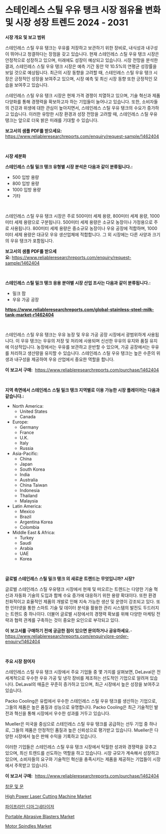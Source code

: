 <p><h1>스테인레스 스틸 우유 탱크 시장 점유율 변화 및 시장 성장 트렌드 2024 - 2031</h1></p><p><strong>시장 개요 및 보고 범위</strong></p>
<p><p>스테인레스 스틸 우유 탱크는 우유를 저장하고 보관하기 위한 장비로, 내식성과 내구성이 뛰어나고 청결하다는 장점을 갖고 있습니다. 현재 스테인레스 스틸 우유 탱크 시장은 안정적으로 성장하고 있으며, 미래에도 성장이 예상되고 있습니다. 시장 전망을 분석한 결과, 스테인레스 스틸 우유 탱크 시장은 예측 기간 동안 약 10.5%의 연평균 성장률을 보일 것으로 예상됩니다. 최근의 시장 동향을 고려할 때, 스테인레스 스틸 우유 탱크 시장은 긍정적인 성장을 보여주고 있으며, 시장 예측 및 최신 시장 동향 또한 긍정적인 모습을 보여주고 있습니다. </p><p>스테인레스 스틸 우유 탱크 시장은 현재 가격 경쟁이 치열하고 있으며, 기술 혁신과 제품 다양화를 통해 경쟁력을 확보하고자 하는 기업들이 늘어나고 있습니다. 또한, 소비자들의 건강과 위생에 대한 관심이 높아지면서, 스테인레스 스틸 우유 탱크의 수요가 증가하고 있습니다. 이러한 유망한 시장 환경과 성장 전망을 고려할 때, 스테인레스 스틸 우유 탱크는 앞으로 더욱 밝은 미래를 기대할 수 있습니다.</p></p>
<p><strong>보고서의 샘플 PDF를 받으세요:</strong> <a href="https://www.reliableresearchreports.com/enquiry/request-sample/1462404">https://www.reliableresearchreports.com/enquiry/request-sample/1462404</a></p>
<p>&nbsp;</p>
<p><strong>시장 세분화</strong></p>
<p><strong>스테인레스 스틸 밀크 탱크 유형별 시장 분석은 다음과 같이 분류됩니다.:</strong></p>
<p><ul><li>500 입방 용량</li><li>800 입방 용량</li><li>1000 입방 용량</li><li>기타</li></ul></p>
<p>&nbsp;</p>
<p><p>스테인레스 스틸 우유 탱크 시장은 주로 500미터 세제 용량, 800미터 세제 용량, 1000미터 세제 용량으로 구분됩니다. 500미터 세제 용량은 소규모 농장이나 가정용으로 주로 사용됩니다. 800미터 세제 용량은 중소규모 농장이나 우유 공장에 적합하며, 1000미터 세제 용량은 대규모 우유 생산업체에 적합합니다. 그 외 시장에는 다른 사양과 크기의 우유 탱크가 포함됩니다.</p></p>
<p><strong>보고서의 샘플 PDF를 받으세요:</strong>&nbsp;<a href="https://www.reliableresearchreports.com/enquiry/request-sample/1462404">https://www.reliableresearchreports.com/enquiry/request-sample/1462404</a></p>
<p>&nbsp;</p>
<p><strong> 스테인레스 스틸 밀크 탱크 응용 분야별 시장 산업 조사는 다음과 같이 분류됩니다.:</strong></p>
<p><ul><li>밀크 팜</li><li>우유 가공 공장</li></ul></p>
<p><strong><a href="https://www.reliableresearchreports.com/global-stainless-steel-milk-tank-market-r1462404">https://www.reliableresearchreports.com/global-stainless-steel-milk-tank-market-r1462404</a></strong></p>
<p>&nbsp;</p>
<p><p>스테인레스 스틸 우유 탱크는 우유 농장 및 우유 가공 공장 시장에서 광범위하게 사용됩니다. 이 우유 탱크는 우유의 저장 및 처리에 사용되며 신선한 우유의 유지와 품질 유지에 이상적입니다. 농장에서는 우유를 보관하고 운반할 수 있으며, 가공 공장에서는 우유를 처리하고 생산량을 유지할 수 있습니다. 스테인레스 스틸 우유 탱크는 높은 수준의 위생과 내구성을 제공하여 우유 산업에서 중요한 역할을 합니다.</p></p>
<p><strong>이 보고서 구매:</strong>&nbsp; <a href="https://www.reliableresearchreports.com/purchase/1462404">https://www.reliableresearchreports.com/purchase/1462404</a></p>
<p>&nbsp;</p>
<p><strong>지역 측면에서 스테인레스 스틸 밀크 탱크 지역별로 이용 가능한 시장 플레이어는 다음과 같습니다.:</strong></p>
<p><ul>
    <li>
        North America:
        <ul>
            <li>United States</li>
            <li>Canada</li>
        </ul>
    </li>
    <li>
        Europe:
        <ul>
            <li>Germany</li>
            <li>France</li>
            <li>U.K.</li>
            <li>Italy</li>
            <li>Russia</li>
        </ul>
    </li>
    <li>
        Asia-Pacific:
        <ul>
            <li>China</li>
            <li>Japan</li>
            <li>South Korea</li>
            <li>India</li>
            <li>Australia</li>
            <li>China Taiwan</li>
            <li>Indonesia</li>
            <li>Thailand</li>
            <li>Malaysia</li>
        </ul>
    </li>
    <li>
        Latin America:
        <ul>
            <li>Mexico</li>
            <li>Brazil</li>
            <li>Argentina Korea</li>
            <li>Colombia</li>
        </ul>
    </li>
    <li>
        Middle East & Africa:
        <ul>
            <li>Turkey</li>
            <li>Saudi</li>
            <li>Arabia</li>
            <li>UAE</li>
            <li>Korea</li>
        </ul>
    </li>
    </ul></p>
<p>&nbsp;</p>
<p><strong>글로벌 스테인레스 스틸 밀크 탱크 의 새로운 트렌드는 무엇입니까? 시장?</strong></p>
<p><p>글로벌 스테인레스 스틸 우유탱크 시장에서 현재 및 떠오르는 트렌드는 다양한 기술 혁신과 자동화 기술의 도입과 함께 수요 증가에 대응하기 위한 용량 확대이다. 또한 환경 친화적이고 효율적인 제품의 개발로 인해 지속 가능한 생산 및 운영이 강조되고 있다. 또한 인터넷을 통한 스마트 기술 및 데이터 분석을 활용한 관리 시스템의 발전도 두드러지는 트렌드 중 하나이다. 더불어 글로벌 시장에서의 경쟁력 확보를 위해 다양한 마케팅 전략과 협력 관계를 구축하는 것이 중요한 요인으로 부각되고 있다.</p></p>
<p><strong>이 보고서를 구매하기 전에 궁금한 점이 있으면 문의하거나 공유하세요.</strong>- <a href="https://www.reliableresearchreports.com/enquiry/pre-order-enquiry/1462404">https://www.reliableresearchreports.com/enquiry/pre-order-enquiry/1462404</a></p>
<p>&nbsp;</p>
<p><strong>주요 시장 참여자</strong></p>
<p><p>스테인레스 스틸 우유 탱크 시장에서 주요 기업들 중 몇 가지를 살펴보면, DeLaval은 전 세계적으로 우수한 우유 가공 및 냉각 장비를 제조하는 선도적인 기업으로 알려져 있습니다. DeLaval의 매출은 꾸준히 증가하고 있으며, 최근 시장에서 높은 성장을 보여주고 있습니다.</p><p>Packo Cooling은 유럽에서 우수한 스테인레스 스틸 우유 탱크를 생산하는 기업으로, 그들의 제품은 높은 품질과 성능으로 유명합니다. Packo Cooling은 최근 기술적인 발전과 혁신을 통해 시장에서 우수한 성과를 거두고 있습니다.</p><p>Mueller은 미국을 중심으로 스테인레스 스틸 우유 탱크를 공급하는 선두 기업 중 하나로, 그들의 제품은 안정적인 품질과 높은 신뢰성으로 평가받고 있습니다. Mueller은 다양한 시장에서 높은 판매 수익을 기록하고 있습니다.</p><p>이러한 기업들은 스테인레스 스틸 우유 탱크 시장에서 탁월한 성과와 경쟁력을 갖추고 있으며, 최신 트렌드를 선도하는 역할을 하고 있습니다. 시장 규모가 계속해서 성장하고 있으며, 소비자들의 요구와 기술적인 혁신을 충족시키는 제품을 제공하는 기업들이 시장에서 주목받고 있습니다.</p></p>
<p><strong>이 보고서 구매:</strong>&nbsp;&nbsp;<a href="https://www.reliableresearchreports.com/purchase/1462404">https://www.reliableresearchreports.com/purchase/1462404</a></p>
<p><p><a href="https://medium.com/@tomienow676/%EC%9C%88%EB%8F%84%EC%9A%B0-%EB%B0%8F-%EB%AC%B8-%EC%8B%9C%EC%9E%A5-%EC%84%B1%EA%B3%B5%EC%A0%81%EC%9D%B8-%EB%B9%84%EC%A6%88%EB%8B%88%EC%8A%A4-%EC%A0%84%EB%9E%B5%EC%9D%98-%EC%97%B4%EC%87%A0-2031%EB%85%84%EA%B9%8C%EC%A7%80-%EC%98%88%EC%B8%A1-0bccd38328fe">창문 및 문</a></p><p><a href="https://medium.com/@lavernacole31/high-power-laser-cutting-machine-market-size-market-outlook-and-market-forecast-2024-to-2031-7b77c7fd4249">High Power Laser Cutting Machine Market</a></p><p><a href="https://medium.com/@ronnyreilly2022/%EB%94%94%EC%BD%94%EB%94%A9-%ED%8C%8C%EC%9D%B4%ED%94%84%EB%9D%BC%EC%9D%B8-%EB%94%94%EB%A7%88%EA%B7%B8%EB%84%A4%ED%83%80%EC%9D%B4%EC%A0%80-%EC%8B%9C%EC%9E%A5-%EB%A9%94%ED%8A%B8%EB%A6%AD%EC%8A%A4-%EC%8B%9C%EC%9E%A5-%EC%A0%90%EC%9C%A0%EC%9C%A8-%ED%8A%B8%EB%A0%8C%EB%93%9C-%EB%B0%8F-%EC%84%B1%EC%9E%A5-%ED%8C%A8%ED%84%B4-46cecbb1a304">파이프라인 디마그네타이저</a></p><p><a href="https://github.com/peachesmcdowel1/Market-Research-Report-List-2/blob/main/portable-abrasive-blasters-market.md">Portable Abrasive Blasters Market</a></p><p><a href="https://medium.com/@hskmn/motor-spindles-market-exploring-market-share-market-trends-and-future-growth-9a675d244370">Motor Spindles Market</a></p></p>